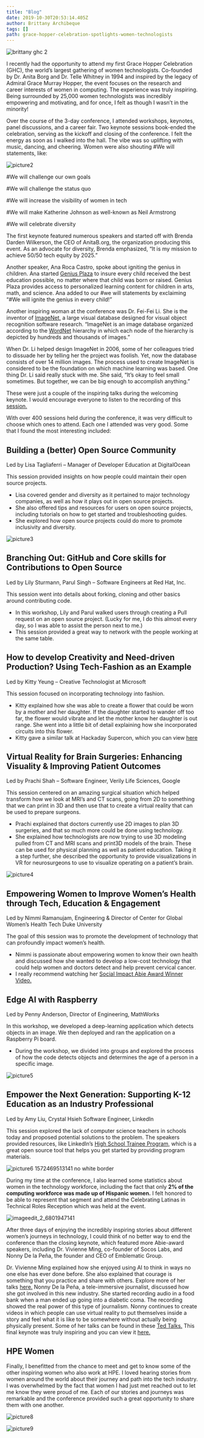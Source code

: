 ```yaml
---
title: "Blog"
date: 2019-10-30T20:53:14.405Z
author: Brittany Archibeque 
tags: []
path: grace-hopper-celebration-spotlights-women-technologists
---
```

![brittany ghc 2](https://hpe-developer-portal.s3.amazonaws.com/uploads/media/2019/10/brittany-ghc-2-1572897237615.png)

I recently had the opportunity to attend my first Grace Hopper Celebration (GHC), the world’s largest gathering of women technologists. Co-founded by Dr. Anita Borg and Dr. Telle Whitney in 1994 and inspired by the legacy of Admiral Grace Murray Hopper, the event focuses on the research and career interests of women in computing. The experience was truly inspiring. Being surrounded by 25,000 women technologists was incredibly empowering and motivating, and for once, I felt as though I wasn’t in the minority!

Over the course of the 3-day conference, I attended workshops, keynotes, panel discussions, and a career fair. Two keynote sessions book-ended the celebration, serving as the kickoff and closing of the conference. I felt the energy as soon as I walked into the hall. The vibe was so uplifting with music, dancing, and cheering. Women were also shouting #We will statements, like:


![picture2](https://hpe-developer-portal.s3.amazonaws.com/uploads/media/2019/10/picture2-1572469485663.png)

#We will challenge our own goals

#We will challenge the status quo

#We will increase the visibility of women in tech

#We will make Katherine Johnson as well-known as Neil Armstrong

#We will celebrate diversity 

The first keynote featured numerous speakers and started off with Brenda Darden Wilkerson, the CEO of AnitaB.org, the organization producing this event. As an advocate for diversity, Brenda emphasized, “It is my mission to achieve 50/50 tech equity by 2025.” 

Another speaker, Ana Roca Castro, spoke about igniting the genius in children. Ana started [Genius Plaza](https://www.geniusplaza.com/en/) to insure every child received the best education possible, no matter where that child was born or raised. Genius Plaza provides access to personalized learning content for children in arts, math, and science. Ana added to our #we will statements by exclaiming “#We will ignite the genius in every child!”

Another inspiring woman at the conference was Dr. Fei-Fei Li. She is the inventor of [ImageNet,](http://www.image-net.org/) a large visual database designed for visual object recognition software research. “ImageNet is an image database organized according to the [WordNet](https://wordnet.princeton.edu/) hierarchy in which each node of the hierarchy is depicted by hundreds and thousands of images.” 

When Dr. Li helped design ImageNet in 2006, some of her colleagues tried to dissuade her by telling her the project was foolish. Yet, now the database consists of over 14 million images. The process used to create ImageNet is considered to be the foundation on which machine learning was based. One thing Dr. Li said really stuck with me. She said, “It’s okay to feel small sometimes. But together, we can be big enough to accomplish anything.”

These were just a couple of the inspiring talks during the welcoming keynote. I would encourage everyone to listen to the recording of this [session.](https://ghc.anitab.org/) 

With over 400 sessions held during the conference, it was very difficult to choose which ones to attend. Each one I attended was very good. Some that I found the most interesting included: 

## Building a (better) Open Source Community 
Led by Lisa Tagliaferri – Manager of Developer Education at DigitalOcean

This session provided insights on how people could maintain their open source projects.

* Lisa covered gender and diversity as it pertained to major technology companies, as well as how it plays out in open source projects.  
* She also offered tips and resources for users on open source projects, including tutorials on how to get started and troubleshooting guides. 
* She explored how open source projects could do more to promote inclusivity and diversity.



![picture3](https://hpe-developer-portal.s3.amazonaws.com/uploads/media/2019/10/picture3-1572469470326.png)

## Branching Out: GitHub and Core skills for Contributions to Open Source 
Led by Lily Sturmann, Parul Singh – Software Engineers at Red Hat, Inc.

This session went into details about forking, cloning and other basics around contributing code. 

* In this workshop, Lily and Parul walked users through creating a Pull request on an open source project. (Lucky for me, I do this almost every day, so I was able to assist the person next to me.)
* This session provided a great way to network with the people working at the same table.

## How to develop Creativity and Need-driven Production? Using Tech-Fashion as an Example 
Led by Kitty Yeung – Creative Technologist at Microsoft

This session focused on incorporating technology into fashion. 

* Kitty explained how she was able to create a flower that could be worn by a mother and her daughter. If the daughter started to wander off too far, the flower would vibrate and let the mother know her daughter is out range. She went into a little bit of detail explaining how she incorporated circuits into this flower.
* Kitty gave a similar talk at Hackaday Supercon, which you can view [here](https://www.youtube.com/watch?v=KTL_1zz_cRc)


## Virtual Reality for Brain Surgeries: Enhancing Visuality & Improving Patient Outcomes	
Led by Prachi Shah – Software Engineer, Verily Life Sciences, Google

This session centered on an amazing surgical situation which helped transform how we look at MRI’s and CT scans, going from 2D to something that we can print in 3D and then use that to create a virtual reality that can be used to prepare surgeons. 

* Prachi explained that doctors currently use 2D images to plan 3D surgeries, and that so much more could be done using technology.
* She explained how technologists are now trying to use 3D modeling pulled from CT and MRI scans and print3D models of the brain. These can be used for physical planning as well as patient education. Taking it a step further, she described the opportunity to provide visualizations in VR for neurosurgeons to use to visualize operating on a patient’s brain.  






![picture4](https://hpe-developer-portal.s3.amazonaws.com/uploads/media/2019/10/picture4-1572469494011.png)

## Empowering Women to Improve Women’s Health through Tech, Education & Engagement
Led by Nimmi Ramanujam, Engineering & Director of Center for Global Women’s Health Tech Duke University

The goal of this session was to promote the development of technology that can profoundly impact women’s health. 

* Nimmi is passionate about empowering women to know their own health and discussed how she wanted to develop a low-cost technology that could help women and doctors detect and help prevent cervical cancer. 
* I really recommend watching her [Social Impact Abie Award Winner Video.](https://www.youtube.com/watch?v=LePaY_Ms6_o)

## Edge AI with Raspberry 
Led by Penny Anderson, Director of Engineering, MathWorks

In this workshop, we developed a deep-learning application which detects objects in an image. We then deployed and ran the application on a Raspberry Pi board. 

* During the workshop, we divided into groups and explored the process of how the code detects objects and determines the age of a person in a specific image. 



![picture5](https://hpe-developer-portal.s3.amazonaws.com/uploads/media/2019/10/picture5-1572469501148.png)

## Empower the Next Generation: Supporting K-12 Education as an Industry Professional
Led by Amy Liu, Crystal Hsieh Software Engineer, LinkedIn

This session explored the lack of computer science teachers in schools today and proposed potential solutions to the problem. The speakers provided resources, like LinkedIn’s [High School Trainee Program,](https://github.com/linkedin/high-school-trainee) which is a great open source tool that helps you get started by providing program materials. 


![picture6 1572469513141 no white border](https://hpe-developer-portal.s3.amazonaws.com/uploads/media/2019/10/picture6-1572469513141-no-white-border-1572906184377.jpg)

During my time at the conference, I also learned some statistics about women in the technology workforce, including the fact that only __2% of the computing workforce was made up of Hispanic women.__ I felt honored to be able to represent that segment and attend the Celebrating Latinas in Technical Roles Reception which was held at the event.

![imageedit_2_6801947141](https://hpe-developer-portal.s3.amazonaws.com/uploads/media/2019/10/imageedit_2_6801947141-1572579297293.png)

After three days of enjoying the incredibly inspiring stories about different women’s journeys in technology, I could think of no better way to end the conference than the closing keynote, which featured more Abie-award speakers, including Dr. Vivienne Ming, co-founder of Socos Labs, and Nonny De la Peña, the founder and CEO of Emblematic Group.

Dr. Vivienne Ming explained how she enjoyed using AI to think in ways no one else has ever done before. She also explained that courage is something that you practice and share with others. Explore more of her talks [here.](https://www.youtube.com/watch?v=1lpGcWxDv98) Nonny De la Peña, a tele-immersive journalist, discussed how she got involved in this new industry. She started recording audio in a food bank when a man ended up going into a diabetic coma. The recording showed the real power of this type of journalism. Nonny continues to create videos in which people can use virtual reality to put themselves inside a story and feel what it is like to be somewhere without actually being physically present. Some of her talks can be found in these [Ted Talks.](https://www.ted.com/talks/nonny_de_la_pena_the_future_of_news_virtual_reality?language=en) This final keynote was truly inspiring and you can view it [here.](https://ghc.anitab.org/)

## HPE Women

Finally, I benefitted from the chance to meet and get to know some of the other inspiring women who also work at HPE. I loved hearing stories from women around the world about their journey and path into the tech industry. I was overwhelmed by the fact that women I had just met reached out to let me know they were proud of me. Each of our stories and journeys was remarkable and the conference provided such a great opportunity to share them with one another. 


![picture8](https://hpe-developer-portal.s3.amazonaws.com/uploads/media/2019/10/picture8-1572469528275.png)



![picture9](https://hpe-developer-portal.s3.amazonaws.com/uploads/media/2019/10/picture9-1572469543131.png)

